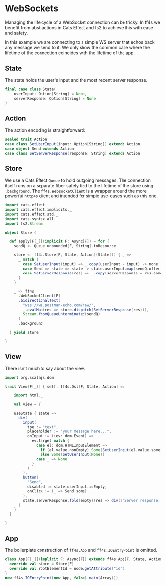 # WebSockets

Managing the life cycle of a WebSocket connection can be tricky.
In ff4s we benefit from abstractions in Cats Effect and fs2
to achieve this with ease and safety.

In this example we are connecting to a simple WS server that
echos back any message we send to it.
We only show the common case where the lifetime of
the connection coincides with the lifetime of the app.

## State

The state holds the user's input and the most recent server response.

```scala mdoc:js:shared
final case class State(
    userInput: Option[String] = None,
    serverResponse: Option[String] = None
)
```

## Action

The action encoding is straightforward:

```scala mdoc:js:shared
sealed trait Action
case class SetUserInput(input: Option[String]) extends Action
case object Send extends Action
case class SetServerResponse(response: String) extends Action
```

## Store

We use a Cats Effect `Queue` to hold outgoing messages.
The connection itself runs on a separate fiber safely
tied to the lifetime of the store using `.background`.
The `ff4s.WebsocketClient` is a wrapper around the more
powerful `http4s` client and intended for simple use-cases
such as this one.

```scala mdoc:js:shared
import cats.effect._
import cats.effect.implicits._
import cats.effect.std._
import cats.syntax.all._
import fs2.Stream

object Store {

  def apply[F[_]](implicit F: Async[F]) = for {
    sendQ <- Queue.unbounded[F, String].toResource

    store <- ff4s.Store[F, State, Action](State()) { _ =>
      _ match {
        case SetUserInput(input) => _.copy(userInput = input) -> none
        case Send => state => state -> state.userInput.map(sendQ.offer)
        case SetServerResponse(res) => _.copy(serverResponse = res.some) -> none
      }
    }

    _ <- ff4s
      .WebSocketClient[F]
      .bidirectionalText(
        "wss://ws.postman-echo.com/raw/",
        _.evalMap(res => store.dispatch(SetServerResponse(res))),
        Stream.fromQueueUnterminated(sendQ)
      )
      .background

  } yield store

}
```

## View

There isn't much to say about the view.

```scala mdoc:js:shared
import org.scalajs.dom

trait View[F[_]] { self: ff4s.Dsl[F, State, Action] =>

    import html._

    val view = {

    useState { state =>
      div(
        input(
          tpe := "text",
          placeholder := "your message here...",
          onInput := ((ev: dom.Event) =>
            ev.target match {
              case el: dom.HTMLInputElement =>
                if (el.value.nonEmpty) Some(SetUserInput(el.value.some))
                else Some(SetUserInput(None))
              case _ => None
            }
          )
        ),
        button(
          "Send",
          disabled := state.userInput.isEmpty,
          onClick := (_ => Send.some)
        ),
        state.serverResponse.fold(empty)(res => div(s"Server response: $res"))
      )
    }
  }

}
```

## App

The boilerplate construction of `ff4s.App` and `ff4s.IOEntryPoint` is omitted.

```scala mdoc:js:invisible
class App[F[_]](implicit F: Async[F]) extends ff4s.App[F, State, Action] with View[F] {
  override val store = Store[F]
  override val rootElementId = node.getAttribute("id")
}
new ff4s.IOEntryPoint(new App, false).main(Array())
```
